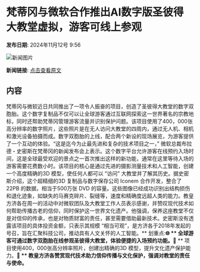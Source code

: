# ​梵蒂冈与微软合作推出AI数字版圣彼得大教堂虚拟，游客可线上参观

**发布日期**: 2024年11月12号 9:56

![新闻图片](https://upload.chinaz.com/2024/1112/6386700216860162044191475.png)

**新闻链接**: [点击查看原文](https://www.aibase.com/zh/news/13153)

## 内容

梵蒂冈与微软近日共同推出了一项令人振奋的项目，创造了圣彼得大教堂的数字双胞胎。这个数字复制品不仅可以让全球游客通过互联网探索这一世界著名的宗教地标，同时还帮助梵蒂冈管理游客流量并识别保护问题。该项目使用了400，000张高分辨率的数字照片，这些照片是在无人访问大教堂的四周内，通过无人机、相机和激光设备拍摄而成。数字双胞胎的上线，配合两个新设的现场展览，为游客提供了一个互动的体验。“这是迄今为止最先进和复杂的技术项目之一，” 微软总裁布拉德・史密斯在梵蒂冈的新闻发布会上表示。这个数字平台允许游客在线预约入场时间，这是全球最受欢迎的景点之一首次推出这样的新功能，通常在这里等待入场的游客需要花费数小时。该项目的核心是通过先进的摄影测量技术和人工智能，创建一个高度精确的3D 模型，使任何人都可以 “访问” 大教堂并了解其历史。据史密斯介绍，这个超精细的3D 复制品与数字保存公司 Iconem 合作开发，整合了22PB 的数据，相当于500万张 DVD 的容量。这些图像已经成功识别出结构损伤和退化迹象，如缺失的马赛克碎片、裂缝等，速度和精确度远超人类的能力。教皇方济各在周一的活动中对微软团队及大教堂工作人员表示感谢，并赞叹现代技术如何帮助传播古老的信仰，同时保护这一世界文化遗产。他强调，保养这座教堂不仅是对信仰的传承，也是对物质财富的责任，甚至需要借助最新技术。史密斯没有透露该项目的具体投资金额，只表示其规模 “相当可观”，是方济各于2018年发起的号召，旨在汇聚科技公司，推动具有人文关怀的人工智能。** 划重点:**🌐 ** 全球游客可通过数字双胞胎在线参观圣彼得大教堂，体验便捷的入场预约功能。**📸 ** 项目使用400，000张高分辨率照片，创建出精确的3D 模型，提升文化遗产保护能力。**🤝 ** 教皇方济各赞赏现代技术助力信仰传播与文化保护，强调对教堂的责任与使命。**

